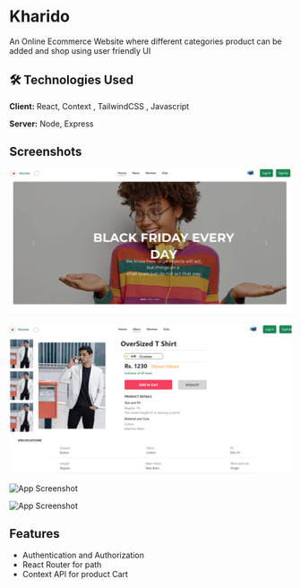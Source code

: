 
# Kharido

An Online Ecommerce Website where different categories product can be added and shop using user friendly UI 



## 🛠 Technologies Used 

**Client:** React, Context , TailwindCSS , Javascript

**Server:** Node, Express


## Screenshots

![App Screenshot](https://github.com/ChetanAgrawal11/Kharido-Ecommerce-Website/blob/master/s1.png)

![App Screenshot](https://github.com/ChetanAgrawal11/Kharido-Ecommerce-Website/blob/master/s2.png)

![App Screenshot](https://via.placeholder.com/468x300?text=App+Screenshot+Here)

![App Screenshot](https://via.placeholder.com/468x300?text=App+Screenshot+Here)


## Features

- Authentication and Authorization
- React Router for path 
- Context API for product Cart 

